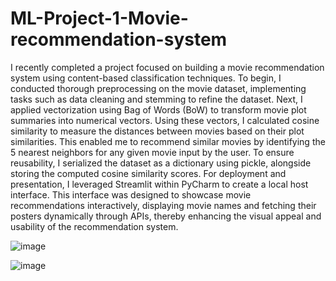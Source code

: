 # ML-Project-1-Movie-recommendation-system

I recently completed a project focused on building a movie recommendation system using content-based classification techniques. To begin, I conducted thorough preprocessing on the movie dataset, implementing tasks such as data cleaning and stemming to refine the dataset. Next, I applied vectorization using Bag of Words (BoW) to transform movie plot summaries into numerical vectors. Using these vectors, I calculated cosine similarity to measure the distances between movies based on their plot similarities. This enabled me to recommend similar movies by identifying the 5 nearest neighbors for any given movie input by the user. To ensure reusability, I serialized the dataset as a dictionary using pickle, alongside storing the computed cosine similarity scores. For deployment and presentation, I leveraged Streamlit within PyCharm to create a local host interface. This interface was designed to showcase movie recommendations interactively, displaying movie names and fetching their posters dynamically through APIs, thereby enhancing the visual appeal and usability of the recommendation system.

![image](https://github.com/I-UmerKhan/ML-Project-1-Movie-recommendation-system/assets/103349712/3767ba8b-6f2b-4c8f-bc59-1da422086d08)

![image](https://github.com/I-UmerKhan/ML-Project-1-Movie-recommendation-system/assets/103349712/a3520d9d-14ec-461e-bf2c-5972e2de9c71)

